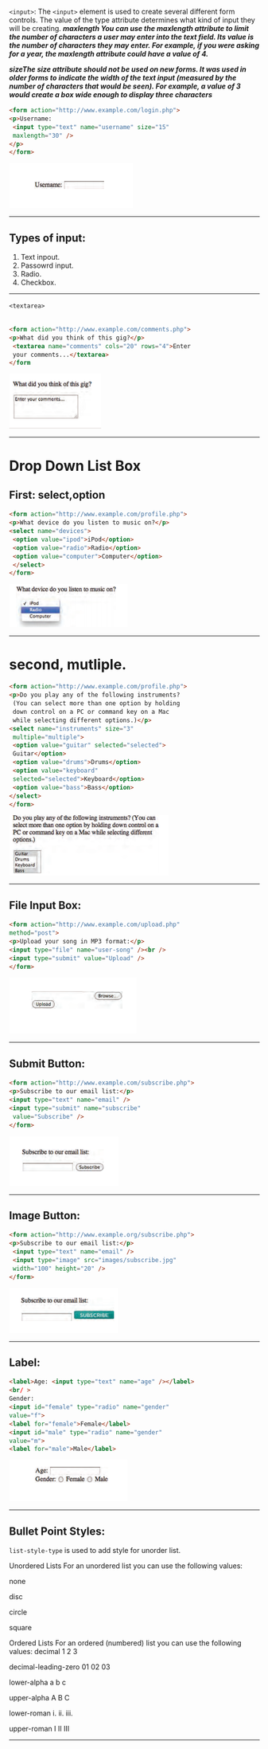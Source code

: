 ```<input>```:
The ```<input>``` element is used
to create several different form
controls. The value of the type
attribute determines what kind
of input they will be creating.
***maxlength
You can use the maxlength
attribute to limit the number
of characters a user may enter
into the text field. Its value is the
number of characters they may
enter. For example, if you were
asking for a year, the maxlength
attribute could have a value of 4.***

***sizeThe size attribute should not
be used on new forms. It was
used in older forms to indicate
the width of the text input
(measured by the number of
characters that would be seen).
For example, a value of 3 would
create a box wide enough to
display three characters***
```html
<form action="http://www.example.com/login.php">
<p>Username:
 <input type="text" name="username" size="15"
 maxlength="30" />
</p>
</form>
```
![image9.1](./img/img9.1.png)
_______

## Types of input:
1. Text inpout.
2. Passowrd input.
3. Radio.
4. Checkbox.
____
```<textarea>```
```html

<form action="http://www.example.com/comments.php">
<p>What did you think of this gig?</p>
 <textarea name="comments" cols="20" rows="4">Enter
 your comments...</textarea>
</form
```
![image9.2](./img/img9.2.png)
____
# Drop Down List Box
## First: select,option
```html
<form action="http://www.example.com/profile.php">
<p>What device do you listen to music on?</p>
<select name="devices">
 <option value="ipod">iPod</option>
 <option value="radio">Radio</option>
 <option value="computer">Computer</option>
 </select>
</form>
```
![image9.3](./img/img9.3.png)
____
# second, mutliple.
```html
<form action="http://www.example.com/profile.php">
<p>Do you play any of the following instruments?
 (You can select more than one option by holding
 down control on a PC or command key on a Mac
 while selecting different options.)</p>
<select name="instruments" size="3"
 multiple="multiple">
 <option value="guitar" selected="selected">
 Guitar</option>
 <option value="drums">Drums</option>
 <option value="keyboard"
 selected="selected">Keyboard</option>
 <option value="bass">Bass</option>
</select>
</form>
``` 
![image9.4](./img/img9.4.png)
______
## File Input Box:
```html
<form action="http://www.example.com/upload.php"
method="post">
<p>Upload your song in MP3 format:</p>
<input type="file" name="user-song" /><br />
<input type="submit" value="Upload" />
</form>
```
![image9.5](./img/img9.5.png)
_____
## Submit Button:
```html
<form action="http://www.example.com/subscribe.php">
<p>Subscribe to our email list:</p>
<input type="text" name="email" />
<input type="submit" name="subscribe"
 value="Subscribe" />
</form>
```
![image9.6](./img/img9.6.png)
_____
## Image Button:
```html
<form action="http://www.example.org/subscribe.php">
<p>Subscribe to our email list:</p>
 <input type="text" name="email" />
 <input type="image" src="images/subscribe.jpg"
 width="100" height="20" />
</form>
```
![image9.7](./img/img9.7.png)
_____
## Label:
```html
<label>Age: <input type="text" name="age" /></label>
<br/ >
Gender:
<input id="female" type="radio" name="gender"
value="f">
<label for="female">Female</label>
<input id="male" type="radio" name="gender"
value="m">
<label for="male">Male</label>
```
![image9.8](./img/img9.8.png)
_______
## Bullet Point Styles:
```list-style-type```
is used to add style for unorder list.

Unordered Lists
For an unordered list you can use
the following values:

 none
 
 disc

 circle

 square

Ordered Lists
For an ordered (numbered) list
you can use the following values:
decimal
1 2 3

decimal-leading-zero
01 02 03

lower-alpha
a b c

upper-alpha
A B C

lower-roman
i. ii. iii.

upper-roman
I II III
_________


